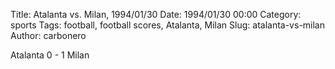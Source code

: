 Title: Atalanta vs. Milan, 1994/01/30
Date: 1994/01/30 00:00
Category: sports
Tags: football, football scores, Atalanta, Milan
Slug: atalanta-vs-milan
Author: carbonero


Atalanta 0 - 1 Milan
